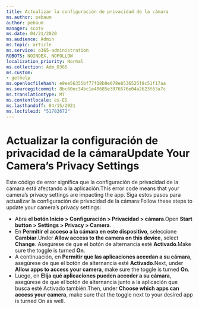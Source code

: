 ```yaml
---
title: Actualizar la configuración de privacidad de la cámara
ms.author: pebaum
author: pebaum
manager: scotv
ms.date: 04/21/2020
ms.audience: Admin
ms.topic: article
ms.service: o365-administration
ROBOTS: NOINDEX, NOFOLLOW
localization_priority: Normal
ms.collection: Adm_O365
ms.custom:
- gethelp
ms.openlocfilehash: e9ee56355bf77f18b0e078e8536525f8c51f17aa
ms.sourcegitcommit: 8bc60ec34bc1e40685e3976576e04a2623f63a7c
ms.translationtype: MT
ms.contentlocale: es-ES
ms.lasthandoff: 04/15/2021
ms.locfileid: "51782672"
---
```

# <a name="update-your-cameras-privacy-settings"></a><span data-ttu-id="c5307-102">Actualizar la configuración de privacidad de la cámara</span><span class="sxs-lookup"><span data-stu-id="c5307-102">Update Your Camera’s Privacy Settings</span></span>

<span data-ttu-id="c5307-103">Este código de error significa que la configuración de privacidad de la cámara está afectando a la aplicación.</span><span class="sxs-lookup"><span data-stu-id="c5307-103">This error code means that your camera’s privacy settings are impacting the app.</span></span> <span data-ttu-id="c5307-104">Siga estos pasos para actualizar la configuración de privacidad de la cámara:</span><span class="sxs-lookup"><span data-stu-id="c5307-104">Follow these steps to update your camera’s privacy settings:</span></span>

- <span data-ttu-id="c5307-105">Abra **el botón Inicio > Configuración > Privacidad > cámara**.</span><span class="sxs-lookup"><span data-stu-id="c5307-105">Open **Start button > Settings > Privacy > Camera**.</span></span>
- <span data-ttu-id="c5307-106">En **Permitir el acceso a la cámara en este dispositivo**, seleccione **Cambiar**.</span><span class="sxs-lookup"><span data-stu-id="c5307-106">Under **Allow access to the camera on this device**, select **Change**.</span></span> <span data-ttu-id="c5307-107">Asegúrese de que el botón de alternancia esté **Activado**.</span><span class="sxs-lookup"><span data-stu-id="c5307-107">Make sure the toggle is turned **On**.</span></span>
- <span data-ttu-id="c5307-108">A continuación, en **Permitir que las aplicaciones accedan a su cámara**, asegúrese de que el botón de alternancia esté **Activado**.</span><span class="sxs-lookup"><span data-stu-id="c5307-108">Next, under **Allow apps to access your camera**, make sure the toggle is turned **On**.</span></span>
- <span data-ttu-id="c5307-109">Luego, en **Elija qué aplicaciones pueden acceder a su cámara**, asegúrese de que el botón de alternancia junto a la aplicación que busca esté Activado también.</span><span class="sxs-lookup"><span data-stu-id="c5307-109">Then, under **Choose which apps can access your camera**, make sure that the toggle next to your desired app is turned On as well.</span></span>
